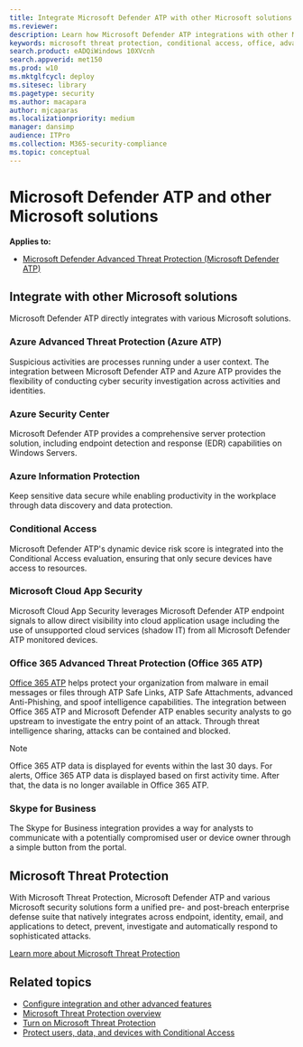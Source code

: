 ```yaml
---
title: Integrate Microsoft Defender ATP with other Microsoft solutions
ms.reviewer:
description: Learn how Microsoft Defender ATP integrations with other Microsoft solutions
keywords: microsoft threat protection, conditional access, office, advanced threat protection, azure atp, azure security center, microsoft cloud app security
search.product: eADQiWindows 10XVcnh
search.appverid: met150
ms.prod: w10
ms.mktglfcycl: deploy
ms.sitesec: library
ms.pagetype: security
ms.author: macapara
author: mjcaparas
ms.localizationpriority: medium
manager: dansimp
audience: ITPro
ms.collection: M365-security-compliance
ms.topic: conceptual
---
```


# Microsoft Defender ATP and other Microsoft solutions

**Applies to:**

- [Microsoft Defender Advanced Threat Protection (Microsoft Defender ATP)](https://go.microsoft.com/fwlink/p/?linkid=2069559)

## Integrate with other Microsoft solutions

 Microsoft Defender ATP directly integrates with various Microsoft solutions.

### Azure Advanced Threat Protection (Azure ATP)
 Suspicious activities are processes running under a user context. The integration between Microsoft Defender ATP and Azure ATP provides the flexibility of conducting cyber security investigation across activities and identities.

### Azure Security Center
Microsoft Defender ATP provides a comprehensive server protection solution, including endpoint detection and response (EDR) capabilities on Windows Servers.

### Azure Information Protection
Keep sensitive data secure while enabling productivity in the workplace through data discovery and data protection.

### Conditional Access
Microsoft Defender ATP's dynamic device risk score is integrated into the Conditional Access evaluation, ensuring that only secure devices have access to resources.


### Microsoft Cloud App Security
Microsoft Cloud App Security leverages Microsoft Defender ATP endpoint signals to allow direct visibility into cloud application usage including the use of unsupported cloud services (shadow IT) from all Microsoft Defender ATP monitored devices.

### Office 365 Advanced Threat Protection (Office 365 ATP)
[Office 365 ATP](https://docs.microsoft.com/office365/securitycompliance/office-365-atp) helps protect your organization from malware in email messages or files through ATP Safe Links, ATP Safe Attachments, advanced Anti-Phishing, and spoof intelligence capabilities. The integration between Office 365 ATP and Microsoft Defender ATP enables security analysts to go upstream to investigate the entry point of an attack. Through threat intelligence sharing, attacks can be contained and blocked.

>[!NOTE]
> Office 365 ATP data is displayed for events within the last 30 days. For alerts, Office 365 ATP data is displayed based on first activity time. After that, the data is no longer available in Office 365 ATP.

### Skype for Business
The Skype for Business integration provides a way for analysts to communicate with a potentially compromised user or device owner through a simple button from the portal.

## Microsoft Threat Protection
 With Microsoft Threat Protection, Microsoft Defender ATP and various Microsoft security solutions form a unified pre- and post-breach enterprise defense suite that natively integrates across endpoint, identity, email, and applications to detect, prevent, investigate and automatically respond to sophisticated attacks.

 [Learn more about Microsoft Threat Protection](https://docs.microsoft.com/microsoft-365/security/mtp/microsoft-threat-protection)


## Related topics
- [Configure integration and other advanced features](advanced-features.md)
- [Microsoft Threat Protection overview](https://docs.microsoft.com/microsoft-365/security/mtp/microsoft-threat-protection)
- [Turn on Microsoft Threat Protection](https://docs.microsoft.com/microsoft-365/security/mtp/mtp-enable)
- [Protect users, data, and devices with Conditional Access](conditional-access.md)
